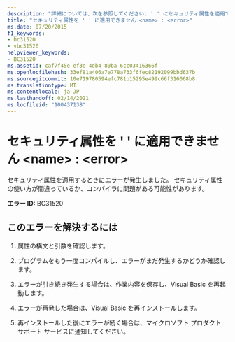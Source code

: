 ```yaml
---
description: "詳細については、次を参照してください: ' ' にセキュリティ属性を適用できません <name> : <error>"
title: "セキュリティ属性を ' ' に適用できません <name> : <error>"
ms.date: 07/20/2015
f1_keywords:
- bc31520
- vbc31520
helpviewer_keywords:
- BC31520
ms.assetid: caf7f45e-ef3e-4db4-80ba-6cc03416366f
ms.openlocfilehash: 33ef81a406a7e778a733f6fec82192099bbd637b
ms.sourcegitcommit: 10e719780594efc781b15295e499c66f316068b8
ms.translationtype: MT
ms.contentlocale: ja-JP
ms.lasthandoff: 02/14/2021
ms.locfileid: "100437138"
---
```

# <a name="unable-to-apply-security-attributes-to-name-error"></a>セキュリティ属性を ' ' に適用できません \<name> : \<error>

セキュリティ属性を適用するときにエラーが発生しました。 セキュリティ属性の使い方が間違っているか、コンパイラに問題がある可能性があります。  
  
 **エラー ID:** BC31520  
  
## <a name="to-correct-this-error"></a>このエラーを解決するには  
  
1. 属性の構文と引数を確認します。  
  
2. プログラムをもう一度コンパイルし、エラーがまだ発生するかどうか確認します。  
  
3. エラーが引き続き発生する場合は、作業内容を保存し、Visual Basic を再起動します。  
  
4. エラーが再発した場合は、Visual Basic を再インストールします。  
  
5. 再インストールした後にエラーが続く場合は、マイクロソフト プロダクト サポート サービスに通知してください。  

